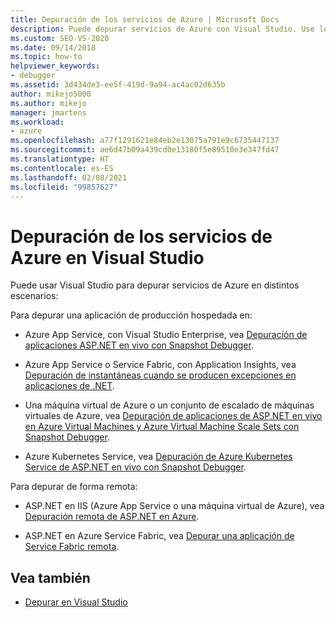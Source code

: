```yaml
---
title: Depuración de los servicios de Azure | Microsoft Docs
description: Puede depurar servicios de Azure con Visual Studio. Use los vínculos de este artículo para obtener información sobre las distintas formas de hacerlo.
ms.custom: SEO-VS-2020
ms.date: 09/14/2018
ms.topic: how-to
helpviewer_keywords:
- debugger
ms.assetid: 3d434de3-ee5f-419d-9a94-ac4ac02d635b
author: mikejo5000
ms.author: mikejo
manager: jmartens
ms.workload:
- azure
ms.openlocfilehash: a77f1291621e84eb2e13075a791e9c6735447137
ms.sourcegitcommit: ae6d47b09a439cd0e13180f5e89510e3e347fd47
ms.translationtype: HT
ms.contentlocale: es-ES
ms.lasthandoff: 02/08/2021
ms.locfileid: "99857627"
---
```

# <a name="debug-azure-services-in-visual-studio"></a>Depuración de los servicios de Azure en Visual Studio

Puede usar Visual Studio para depurar servicios de Azure en distintos escenarios:

Para depurar una aplicación de producción hospedada en:

- Azure App Service, con Visual Studio Enterprise, vea [Depuración de aplicaciones ASP.NET en vivo con Snapshot Debugger](../debugger/debug-live-azure-applications.md).

- Azure App Service o Service Fabric, con Application Insights, vea [Depuración de instantáneas cuando se producen excepciones en aplicaciones de .NET](/azure/application-insights/app-insights-snapshot-debugger).

- Una máquina virtual de Azure o un conjunto de escalado de máquinas virtuales de Azure, vea [Depuración de aplicaciones de ASP.NET en vivo en Azure Virtual Machines y Azure Virtual Machine Scale Sets con Snapshot Debugger](../debugger/debug-live-azure-virtual-machines.md).

- Azure Kubernetes Service, vea [Depuración de Azure Kubernetes Service de ASP.NET en vivo con Snapshot Debugger](../debugger/debug-live-azure-kubernetes.md).

Para depurar de forma remota:

- ASP.NET en IIS (Azure App Service o una máquina virtual de Azure), vea [Depuración remota de ASP.NET en Azure](remote-debugging-azure.md).

- ASP.NET en Azure Service Fabric, vea [Depurar una aplicación de Service Fabric remota](/azure/service-fabric/service-fabric-debugging-your-application#debug-a-remote-service-fabric-application).

## <a name="see-also"></a>Vea también

- [Depurar en Visual Studio](../debugger/index.yml)
